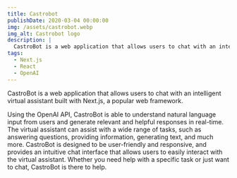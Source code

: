 ```yaml
---
title: Castrobot
publishDate: 2020-03-04 00:00:00
img: /assets/castrobot.webp
img_alt: Castrobot logo
description: |
  CastroBot is a web application that allows users to chat with an intelligent virtual assistant built with Next.js, a popular web framework.
tags:
  - Next.js
  - React
  - OpenAI
---
```


CastroBot is a web application that allows users to chat with an intelligent virtual assistant built with Next.js, a popular web framework.

Using the OpenAI API, CastroBot is able to understand natural language input from users and generate relevant and helpful responses in real-time. The virtual assistant can assist with a wide range of tasks, such as answering questions, providing information, generating text, and much more. CastroBot is designed to be user-friendly and responsive, and provides an intuitive chat interface that allows users to easily interact with the virtual assistant. Whether you need help with a specific task or just want to chat, CastroBot is there to help.
